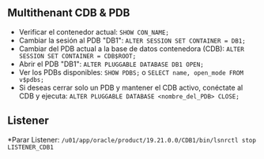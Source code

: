 



## Multithenant CDB & PDB
* Verificar el contenedor actual: ``SHOW CON_NAME;``
* Cambiar la sesión al PDB "DB1": ``ALTER SESSION SET CONTAINER = DB1;``
* Cambiar del PDB actual a la base de datos contenedora (CDB): ``ALTER SESSION SET CONTAINER = CDB$ROOT;``
* Abrir el PDB "DB1": ``ALTER PLUGGABLE DATABASE DB1 OPEN;``
* Ver los PDBs disponibles: ``SHOW PDBS;`` o  ``SELECT name, open_mode FROM v$pdbs;``
* Si deseas cerrar solo un PDB y mantener el CDB activo, conéctate al CDB y ejecuta: ``ALTER PLUGGABLE DATABASE <nombre_del_PDB> CLOSE;``

## Listener

*Parar Listener: ``/u01/app/oracle/product/19.21.0.0/CDB1/bin/lsnrctl stop LISTENER_CDB1``
